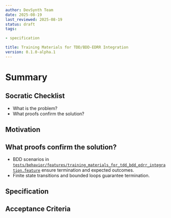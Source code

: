 ```yaml
---
author: DevSynth Team
date: 2025-08-19
last_reviewed: 2025-08-19
status: draft
tags:

- specification

title: Training Materials for TDD/BDD-EDRR Integration
version: 0.1.0-alpha.1
---
```


<!--
Required metadata fields:
- author: document author
- date: creation date
- last_reviewed: last review date
- status: draft | review | published
- tags: search keywords
- title: short descriptive name
- version: specification version
-->

# Summary

## Socratic Checklist
- What is the problem?
- What proofs confirm the solution?

## Motivation

## What proofs confirm the solution?
- BDD scenarios in [`tests/behavior/features/training_materials_for_tdd_bdd_edrr_integration.feature`](../../tests/behavior/features/training_materials_for_tdd_bdd_edrr_integration.feature) ensure termination and expected outcomes.
- Finite state transitions and bounded loops guarantee termination.


## Specification

## Acceptance Criteria
